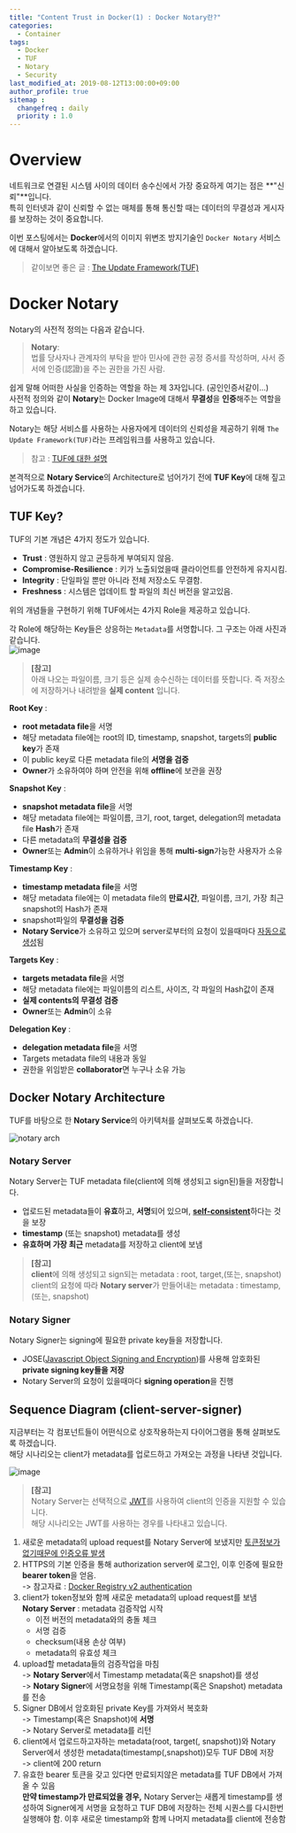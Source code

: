 ```yaml
---
title: "Content Trust in Docker(1) : Docker Notary란?"
categories: 
  - Container
tags:
  - Docker
  - TUF
  - Notary
  - Security
last_modified_at: 2019-08-12T13:00:00+09:00
author_profile: true
sitemap :
  changefreq : daily
  priority : 1.0
---
```


# Overview
네트워크로 연결된 시스템 사이의 데이터 송수신에서 가장 중요하게 여기는 점은 **"신뢰"**입니다.  
특히 인터넷과 같이 신뢰할 수 없는 매체를 통해 통신할 때는 데이터의 무결성과 게시자를 보장하는 것이 중요합니다.  

이번 포스팅에서는 **Docker**에서의 이미지 위변조 방지기술인 `Docker Notary` 서비스에 대해서 알아보도록 하겠습니다.  

>같이보면 좋은 글 : [The Update Framework(TUF)](https://gruuuuu.github.io/security/tuf/)  

# Docker Notary
Notary의 사전적 정의는 다음과 같습니다.  

>**Notary**:  
>법률 당사자나 관계자의 부탁을 받아 민사에 관한 공정 증서를 작성하며, 사서 증서에 인증(認證)을 주는 권한을 가진 사람.   

쉽게 말해 어떠한 사실을 인증하는 역할을 하는 제 3자입니다. (공인인증서같이...)  
사전적 정의와 같이 **Notary**는 Docker Image에 대해서 **무결성**을 **인증**해주는 역할을 하고 있습니다.  

Notary는 해당 서비스를 사용하는 사용자에게 데이터의 신뢰성을 제공하기 위해 `The Update Framework(TUF)`라는 프레임워크를 사용하고 있습니다.  

>참고 : [TUF에 대한 설명](https://gruuuuu.github.io/security/tuf/)

본격적으로 **Notary Service**의 Architecture로 넘어가기 전에 **TUF Key**에 대해 짚고 넘어가도록 하겠습니다.  

## TUF Key?
TUF의 기본 개념은 4가지 정도가 있습니다.  
- **Trust** : 영원하지 않고 균등하게 부여되지 않음.
- **Compromise-Resilience** : 키가 노출되었을때 클라이언트를 안전하게 유지시킴.
- **Integrity** : 단일파일 뿐만 아니라 전체 저장소도 무결함.
- **Freshness** : 시스템은 업데이트 할 파일의 최신 버전을 알고있음.  

위의 개념들을 구현하기 위해 TUF에서는 4가지 Role을 제공하고 있습니다.  

각 Role에 해당하는 Key들은 상응하는 `Metadata`를 서명합니다. 그 구조는 아래 사진과 같습니다.  
![image](https://user-images.githubusercontent.com/15958325/62846941-83cdb880-bd0e-11e9-83c2-5589c1c4ecef.png)
 

>**[참고]**  
>아래 나오는 파일이름, 크기 등은 실제 송수신하는 데이터를 뜻합니다. 즉 저장소에 저장하거나 내려받을 **실제 content** 입니다.  

**Root Key** :  
- **root metadata file**을 서명
- 해당 metadata file에는 root의 ID, timestamp, snapshot, targets의 **public key**가 존재
- 이 public key로 다른 metadata file의 **서명을 검증**
- **Owner**가 소유하여야 하며 안전을 위해 **offline**에 보관을 권장  

**Snapshot Key** :  
- **snapshot metadata file**을 서명
- 해당 metadata file에는 파일이름, 크기, root, target, delegation의 metadata file **Hash**가 존재
- 다른 metadata의 **무결성을 검증**
- **Owner**또는 **Admin**이 소유하거나 위임을 통해 **multi-sign**가능한 사용자가 소유

**Timestamp Key** :  
- **timestamp metadata file**을 서명
- 해당 metadata file에는 이 metadata file의 **만료시간**, 파일이름, 크기, 가장 최근 snapshot의 Hash가 존재
- snapshot파일의 **무결성을 검증**
- **Notary Service**가 소유하고 있으며 server로부터의 요청이 있을때마다 <U>자동으로 생성</U>됨

**Targets Key** :   
- **targets metadata file**을 서명
- 해당 metadata file에는 파일이름의 리스트, 사이즈, 각 파일의 Hash값이 존재
- **실제 contents의 무결성 검증**
- **Owner**또는 **Admin**이 소유  

**Delegation Key** :   
- **delegation metadata file**을 서명
- Targets metadata file의 내용과 동일
- 권한을 위임받은 **collaborator**면 누구나 소유 가능

## Docker Notary Architecture
TUF를 바탕으로 한 **Notary Service**의 아키텍처를 살펴보도록 하겠습니다.  

![notary arch](https://user-images.githubusercontent.com/15958325/62032133-e493c600-b223-11e9-824f-701a795e3457.png)
    

### Notary Server
Notary Server는 TUF metadata file(client에 의해 생성되고 sign된)들을 저장합니다.   
- 업로드된 metadata들이 **유효**하고, **서명**되어 있으며, [**self-consistent**](https://endic.naver.com/enkrEntry.nhn?sLn=kr&entryId=31f955c54c8f43ee8510f556f54d22a1)하다는 것을 보장
- **timestamp** (또는 snapshot) metadata를 생성
- **유효하며 가장 최근** metadata를 저장하고 client에 보냄

>**[참고]**  
>**client**에 의해 생성되고 sign되는 metadata : root, target,(또는, snapshot)  
>client의 요청에 따라 **Notary server**가 만들어내는 metadata : timestamp, (또는, snapshot)

### Notary Signer
Notary Signer는 signing에 필요한 private key들을 저장합니다.  
- JOSE([Javascript Object Signing and Encryption](https://github.com/dvsekhvalnov/jose2go))를 사용해 암호화된 **private signing key들을 저장**
- Notary Server의 요청이 있을때마다 **signing operation**을 진행

## Sequence Diagram (client-server-signer)
지금부터는 각 컴포넌트들이 어떤식으로 상호작용하는지 다이어그램을 통해 살펴보도록 하겠습니다.  
해당 시나리오는 client가 metadata를 업로드하고 가져오는 과정을 나타낸 것입니다.  

![image](https://user-images.githubusercontent.com/15958325/62846910-554fdd80-bd0e-11e9-9d34-160a83b0b8b9.png)  

>**[참고]**  
>Notary Server는 선택적으로 [JWT](https://jwt.io/)를 사용하여 client의 인증을 지원할 수 있습니다.  
>해당 시나리오는 JWT를 사용하는 경우를 나타내고 있습니다.

1. 새로운 metadata의 upload request를 Notary Server에 보냈지만 <u>토큰정보가 없기때문에 인증오류 발생</u>
2. HTTPS의 기본 인증을 통해 authorization server에 로그인, 이후 인증에 필요한 **bearer token**을 얻음.   
-> 참고자료 : [Docker Registry v2 authentication](https://github.com/docker/distribution/blob/master/docs/spec/auth/token.md)  
3. client가 token정보와 함께 새로운 metadata의 upload request를 보냄  
**Notary Server** : metadata 검증작업 시작
   - 이전 버전의 metadata와의 충돌 체크
   - 서명 검증
   - checksum(내용 손상 여부)
   - metadata의 유효성 체크
4. upload할 metadata들의 검증작업을 마침  
-> **Notary Server**에서 Timestamp metadata(혹은 snapshot)를 생성  
-> **Notary Signer**에 서명요청을 위해 Timestamp(혹은 Snapshot) metadata를 전송  
5. Signer DB에서 암호화된 private Key를 가져와서 복호화  
-> Timestamp(혹은 Snapshot)에 **서명**  
-> Notary Server로 metadata를 리턴
6. client에서 업로드하고자하는 metadata(root, target(, snapshot))와 Notary Server에서 생성한 metadata(timestamp(,snapshot))모두 TUF DB에 저장  
-> client에 200 return  
7. 유효한 bearer 토큰을 갖고 있다면 만료되지않은 metadata를 TUF DB에서 가져올 수 있음  
**만약 timestamp가 만료되었을 경우,** Notary Server는 새롭게 timestamp를 생성하여 Signer에게 서명을 요청하고 TUF DB에 저장하는 전체 시퀀스를 다시한번 실행해야 함. 이후 새로운 timestamp와 함께 나머지 metadata를 client에 전송함

